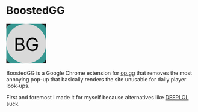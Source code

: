 # BoostedGG 

![BoostedGG](boostedgg.png)

BoostedGG is a Google Chrome extension for [op.gg](https://op.gg) that removes the most annoying pop-up that basically renders the site unusable for daily player look-ups.

First and foremost I made it for myself because alternatives like [DEEPLOL](https://deeplol.gg) suck.
